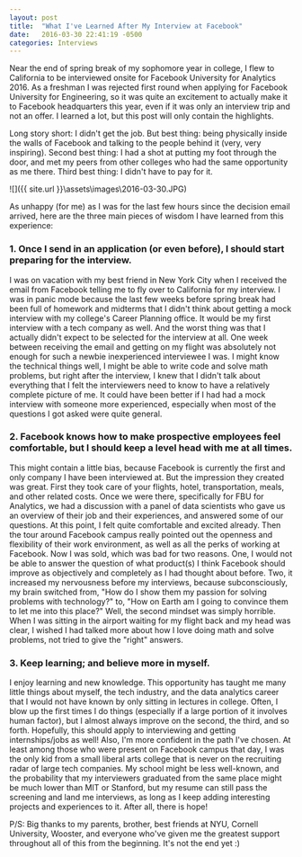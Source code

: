 ```yaml
---
layout: post
title:  "What I've Learned After My Interview at Facebook"
date:   2016-03-30 22:41:19 -0500
categories: Interviews
---
```


Near the end of spring break of my sophomore year in college, I flew to California to be interviewed onsite for Facebook University for Analytics 2016. As a freshman I was rejected first round when applying for Facebook University for Engineering, so it was quite an excitement to actually make it to Facebook headquarters this year, even if it was only an interview trip and not an offer. I learned a lot, but this post will only contain the highlights.
 
Long story short: I didn't get the job. But best thing: being physically inside the walls of Facebook and talking to the people behind it (very, very inspiring). Second best thing: I had a shot at putting my foot through the door, and met my peers from other colleges who had the same opportunity as me there. Third best thing: I didn't have to pay for it. 

![]({{ site.url }}\assets\images\2016-03-30.JPG)

As unhappy (for me) as I was for the last few hours since the decision email arrived, here are the three main pieces of wisdom I have learned from this experience:
 
### 1. Once I send in an application (or even before), I should start preparing for the interview.
 
I was on vacation with my best friend in New York City when I received the email from Facebook telling me to fly over to California for my interview. I was in panic mode because the last few weeks before spring break had been full of homework and midterms that I didn't think about getting a mock interview with my college's Career Planning office. It would be my first interview with a tech company as well. And the worst thing was that I actually didn't expect to be selected for the interview at all. One week between receiving the email and getting on my flight was absolutely not enough for such a newbie inexperienced interviewee I was. I might know the technical things well, I might be able to write code and solve math problems, but right after the interview, I knew that I didn't talk about everything that I felt the interviewers need to know to have a relatively complete picture of me. It could have been better if I had had a mock interview with someone more experienced, especially when most of the questions I got asked were quite general.
 
 
### 2. Facebook knows how to make prospective employees feel comfortable, but I should keep a level head with me at all times.
 
This might contain a little bias, because Facebook is currently the first and only company I have been interviewed at. But the impression they created was great. First they took care of your flights, hotel, transportation, meals, and other related costs. Once we were there, specifically for FBU for Analytics, we had a discussion with a panel of data scientists who gave us an overview of their job and their experiences, and answered some of our questions. At this point, I felt quite comfortable and excited already. Then the tour around Facebook campus really pointed out the openness and flexibility of their work environment, as well as all the perks of working at Facebook. Now I was sold, which was bad for two reasons. One, I would not be able to answer the question of what product(s) I think Facebook should improve as objectively and completely as I had thought about before. Two, it increased my nervousness before my interviews, because subconsciously, my brain switched from, "How do I show them my passion for solving problems with technology?" to, "How on Earth am I going to convince them to let me into this place?" Well, the second mindset was simply horrible. When I was sitting in the airport waiting for my flight back and my head was clear, I wished I had talked more about how I love doing math and solve problems, not tried to give the "right" answers.
 
 
### 3. Keep learning; and believe more in myself.
 
I enjoy learning and new knowledge. This opportunity has taught me many little things about myself, the tech industry, and the data analytics career that I would not have known by only sitting in lectures in college. Often, I blow up the first times I do things (especially if a large portion of it involves human factor), but I almost always improve on the second, the third, and so forth. Hopefully, this should apply to interviewing and getting internships/jobs as well!
Also, I'm more confident in the path I've chosen. At least among those who were present on Facebook campus that day, I was the only kid from a small liberal arts college that is never on the recruiting radar of large tech companies. My school might be less well-known, and the probability that my interviewers graduated from the same place might be much lower than MIT or Stanford, but my resume can still pass the screening and land me interviews, as long as I keep adding interesting projects and experiences to it. After all, there is hope!
 
 
P/S: Big thanks to my parents, brother, best friends at NYU, Cornell University, Wooster, and everyone who've given me the greatest support throughout all of this from the beginning. It's not the end yet :)
